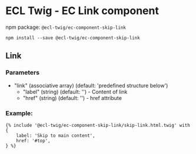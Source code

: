 # ECL Twig - EC Link component

npm package: `@ecl-twig/ec-component-skip-link`

```shell
npm install --save @ecl-twig/ec-component-skip-link
```

## Link

### Parameters

- "link" (associative array) (default: 'predefined structure below')
  - "label" (string) (default: '') - Content of link
  - "href" (string) (default: '') - href attribute

### Example:

<!-- prettier-ignore -->
```twig
{% include '@ecl-twig/ec-component-skip-link/skip-link.html.twig' with { 
    label: 'Skip to main content',
    href: '#top',
} %}
```
